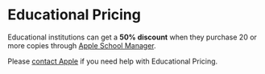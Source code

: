 # Educational Pricing

Educational institutions can get a **50% discount** when they purchase 20 or more copies through [Apple School Manager](https://support.apple.com/en-au/guide/apple-school-manager/welcome/web).

Please [contact Apple](https://support.apple.com/contact) if you need help with Educational Pricing.